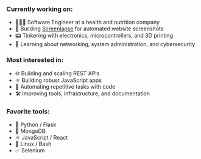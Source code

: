 ### Currently working on:

- 👨🏻‍💻 Software Engineer at a health and nutrition company
- 🤖 Building [Screenlapse](https://screenlapse.com) for automated website screenshots
- 📟 Tinkering with electronics, microcontrollers, and 3D printing
- 📡 Learning about networking, system administration, and cybersecurity

### Most interested in:

- 🌐 Building and scaling REST APIs
- ⚛️ Building robust JavaScript apps
- 🤖 Automating repetitive tasks with code
- 🛠 Improving tools, infrastructure, and documentation

### Favorite tools:

- 🐍 Python / Flask
- 💽 MongoDB
- ⚛️ JavaScript / React
- 🐧 Linux / Bash
- ✅ Selenium
